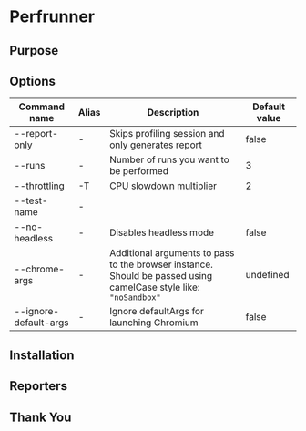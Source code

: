# Perfrunner

## Purpose

## Options

|Command name|Alias|Description|Default value|
|-|-|-|-|
| --report-only | - |Skips profiling session and only generates report| false |
| --runs | - |Number of runs you want to be performed| 3 |
| --throttling | -T | CPU slowdown multiplier | 2 |
| --test-name | - | |
| --no-headless | - | Disables headless mode |  false |
| --chrome-args | - | Additional arguments to pass to the browser instance. Should be passed using camelCase style like: ```"noSandbox"``` | undefined
| --ignore-default-args | - | Ignore defaultArgs for launching Chromium | false

## Installation

## Reporters

## Thank You

